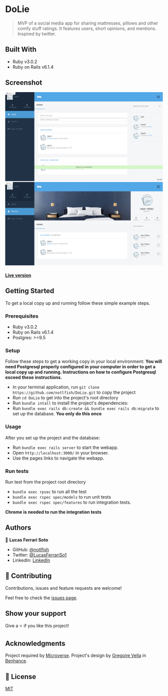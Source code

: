 # DoLie

> MVP of a social media app for sharing mattresses, pillows and other comfy stuff ratings. It features users, short opinions, and mentions. Inspired by twitter.

## Built With

- Ruby v3.0.2
- Ruby on Rails v6.1.4


## Screenshot
![Home](assets/homepage-screenshot.png)
![Profile](assets/profile-screenshot.png)

#### [Live version](https://fierce-river-41660.herokuapp.com/)

## Getting Started

To get a local copy up and running follow these simple example steps.

### Prerequisites

- Ruby v3.0.2
- Ruby on Rails v6.1.4
- Postgres: >=9.5

### Setup

Follow these steps to get a working copy in your local environment:
**You will need Postgresql properly configured in your computer in order to get a local copy up and running. Instructions on how to configure Postgresql exceed these instructions.**

- In your terminal application, run `git clone https://github.com/notlfish/DoLie.git` to copy the project
- Run `cd DoLie` to get into the project's root directory
- Run `bundle intall` to install the project's dependencies:
- Run `bundle exec rails db:create && bundle exec rails db:migrate` to set up the database. **You only do this once**

### Usage

After you set up the project and the database:
- Run `bundle exec rails server` to start the webapp.
- Open `http://localhost:3000/` in your browser.
- Use the pages links to navigate the webapp.

### Run tests
Run test from the project root directory
- `bundle exec rpsec` to run all the test
- `bundle exec rspec spec/models` to run unit tests
- `bundle exec rspec spec/features` to run integration tests.

**Chrome is needed to run the integration tests**


## Authors

👤 **Lucas Ferrari Soto**

- GitHub: [@notlfish](https://github.com/notlfish)
- Twitter: [@LucasFerrariSo1](https://twitter.com/LucasFerrariSo1)
- LinkedIn: [LinkedIn](https://www.linkedin.com/in/lucas-mauricio-ferrari-soto-472a3515a/)


## 🤝 Contributing

Contributions, issues and feature requests are welcome!

Feel free to check the [issues page](issues/).

## Show your support

Give a ⭐️ if you like this project!

## Acknowledgments

Project required by [Microverse](https://www.microverse.org/). Project's design by [Gregoire Vella](https://www.behance.net/gregoirevella) in [Benhance](https://www.behance.net/gallery/14286087/Twitter-Redesign-of-UI-details).

## 📝 License

[MIT](/LICENSE)
